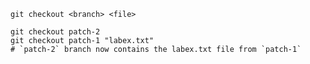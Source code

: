 ```shell
git checkout <branch> <file>
```

```shell
git checkout patch-2
git checkout patch-1 "labex.txt"
# `patch-2` branch now contains the labex.txt file from `patch-1`
```  
